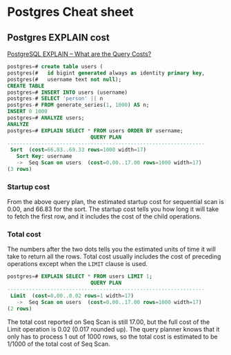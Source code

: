 # Postgres Cheat sheet

## Postgres EXPLAIN cost

[PostgreSQL EXPLAIN – What are the Query Costs?](https://scalegrid.io/blog/postgres-explain-cost/)

```sql
postgres=# create table users (
postgres(#   id bigint generated always as identity primary key,
postgres(#   username text not null);
CREATE TABLE
postgres=# INSERT INTO users (username)
postgres-# SELECT 'person' || n
postgres-# FROM generate_series(1, 1000) AS n;
INSERT 0 1000
postgres=# ANALYZE users;
ANALYZE
postgres=# EXPLAIN SELECT * FROM users ORDER BY username;
                           QUERY PLAN
----------------------------------------------------------------
 Sort  (cost=66.83..69.33 rows=1000 width=17)
   Sort Key: username
   ->  Seq Scan on users  (cost=0.00..17.00 rows=1000 width=17)
(3 rows)
```

### Startup cost

From the above query plan, the estimated startup cost for sequential scan is 0.00, and 66.83 for the sort.
The startup cost tells you how long it will take to fetch the first row, and it includes the cost of the child operations.

### Total cost

The numbers after the two dots tells you the estimated units of time it will take to return all the rows. Total cost usually includes the cost of preceding operations except when the `LIMIT` clause is used.

```sql
postgres=# EXPLAIN SELECT * FROM users LIMIT 1;
                           QUERY PLAN
----------------------------------------------------------------
 Limit  (cost=0.00..0.02 rows=1 width=17)
   ->  Seq Scan on users  (cost=0.00..17.00 rows=1000 width=17)
(2 rows)
```

The total cost reported on Seq Scan is still 17.00, but the full cost of the Limit operation is 0.02 (0.017 rounded up). The query planner knows that it only has to process 1 out of 1000 rows, so the total cost is estimated to be 1/1000 of the total cost of Seq Scan.

